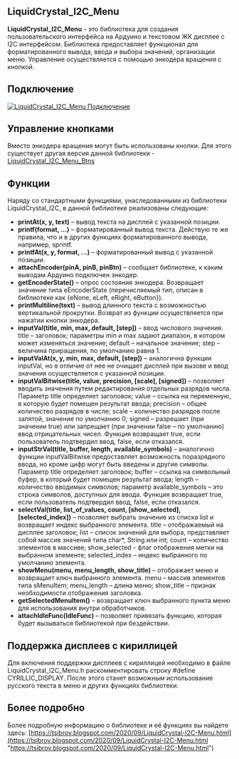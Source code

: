 ## LiquidCrystal_I2C_Menu
**LiquidCrystal_I2C_Menu** - это библиотека для создания пользовательского интерфейса на Ардуино и текстовом ЖК дисплее с I2C интерфейсом. Библиотека предоставляет функционал для форматированного вывода, ввода и выбора значений, организации меню. Управление осуществляется с помощью энкодера вращения с кнопкой.

## Подключение
[![LiquidCrystal_I2C_Menu Подключение](https://github.com/VladimirTsibrov/LiquidCrystal_I2C_Menu/raw/master/wiring/LiquidCrystal_I2C_Menu%20wiring.png "LiquidCrystal_I2C_Menu Подключение")](https://github.com/VladimirTsibrov/LiquidCrystal_I2C_Menu/raw/master/wiring/LiquidCrystal_I2C_Menu%20wiring.png "LiquidCrystal_I2C_Menu Подключение")

## Управление кнопками
Вместо энкодера вращения могут быть использованы кнопки. Для этого существует другая версия данной библиотеки - [LiquidCrystal_I2C_Menu_Btns](https://github.com/VladimirTsibrov/LiquidCrystal_I2C_Menu_Btns "LiquidCrystal_I2C_Menu_Btns")

## Функции
Наряду со стандартными функциями, унаследованными из библиотеки LiquidCrystal_I2C, в данной библиотеке реализованы следующие:
- **printAt(x, y, text)** – вывод текста на дисплей с указанной позиции.
- **printf(format, …)** – форматированный вывод текста. Действую те же правила, что и в других функциях форматированного вывода, например, sprintf.
- **printfAt(x, y, format, …)** – форматированный вывод с указанной позиции.
- **attachEncoder(pinA, pinB, pinBtn)** – сообщает библиотеке, к каким выводам Ардуино подключен энкодер.
- **getEncoderState()** – опрос состояния энкодера. Возвращает значение типа eEncoderState (перечисляемый тип, описан в библиотеке как {eNone, eLeft, eRight, eButton}).
- **printMultiline(text)** – вывод длинного текста с возможностью вертикальной прокрутки. Возврат из функции осуществляется при нажатии кнопки энкодера.
- **inputVal(title, min, max, default, [step])** – ввод числового значения. title – заголовок; параметры min и max задают диапазон, в котором может изменяться значение; default – начальное значение; step – величина приращения, по умолчанию равна 1.
- **inputValAt(x, y, min, max, default, [step])** – аналогична функции inputVal, но в отличие от нее не очищает дисплей при вызове и ввод значения осуществляется с указанной позиции.
- **inputValBitwise(title, value, precision, [scale], [signed])** – позволяет вводить значения путем редактирования отдельных разрядов числа. Параметр title определяет заголовок; value – ссылка на переменную, в которую будет помещен результат ввода; precision – общее количество разрядов в числе; scale – количество разрядов после запятой, значение по умолчанию 0; signed – разрешает (при значении true) или запрещает (при значении false – по умолчанию) ввод отрицательных чисел. Функция возвращает true, если пользователь подтвердил ввод, false, если отказался.
- **inputStrVal(title, buffer, length, available_symbols)** – аналогично функции inputValBitwise предоставляет возможность поразрядного ввода, но кроме цифр могут быть введены и другие символы. Параметр title определяет заголовок; buffer – ссылка на символьный буфер, в который будет помещен результат ввода; length – количество вводимых символов; параметр available_symbols – это строка символов, доступных для ввода. Функция возвращает true, если пользователь подтвердил ввод, false, если отказался.
- **selectVal(title, list_of_values, count, [show_selected], [selected_index])** – позволяет выбрать значение из списка list и возвращает индекс выбранного элемента.  title – отображаемый на дисплее заголовок; list – список значений для выбора, представляет собой массив значений типа char*, String или int; count – количество элементов в массиве; show_selected - флаг отображения метки на выбранном элементе; selected_index – индекс выбранного по умолчанию элемента.
- **showMenu(menu, menu_length, show_title)** – отображает меню и возвращает ключ выбранного элемента. menu – массив элементов типа sMenuItem; menu_length – длина меню; show_title – признак необходимости отображения заголовка.
- **getSelectedMenuItem()** – возвращает ключ выбранного пункта меню для использования внутри обработчиков.
- **attachIdleFunc(IdleFunc)** – позволяет привязать функцию, которая будет вызываться библиотекой при бездействии.

## Поддержка дисплеев с кириллицей
Для включения поддержки дисплеев с кириллицей необходимо в файле LiquidCrystal_I2C_Menu.h раскомментировать строку #define CYRILLIC_DISPLAY. После этого станет возможным использование русского текста в меню и других функциях библиотеки.


## Более подробно
Более подробную информацию о библиотеке и её функциях вы найдете здесь: [https://tsibrov.blogspot.com/2020/09/LiquidCrystal-I2C-Menu.html](https://tsibrov.blogspot.com/2020/09/LiquidCrystal-I2C-Menu.html "https://tsibrov.blogspot.com/2020/09/LiquidCrystal-I2C-Menu.html")